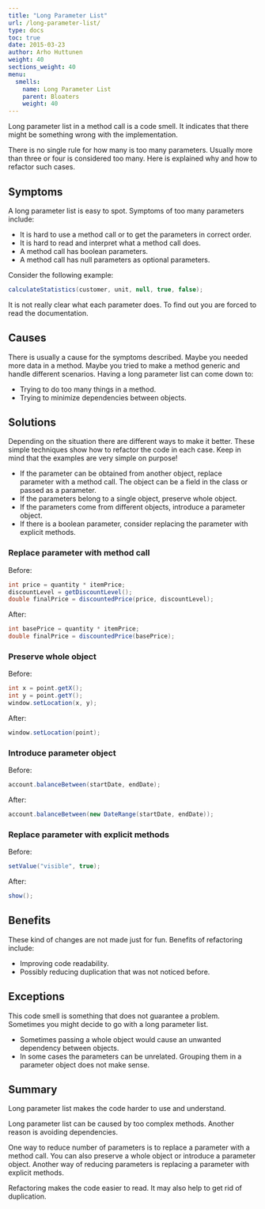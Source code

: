 ```yaml
---
title: "Long Parameter List"
url: /long-parameter-list/
type: docs
toc: true
date: 2015-03-23 
author: Arho Huttunen
weight: 40
sections_weight: 40
menu:
  smells:
    name: Long Parameter List
    parent: Bloaters
    weight: 40
---
```


Long parameter list in a method call is a code smell. It indicates that there might be something wrong with the implementation.

There is no single rule for how many is too many parameters. Usually more than three or four is considered too many. Here is explained why and how to refactor such cases.

## Symptoms

A long parameter list is easy to spot. Symptoms of too many parameters include:

- It is hard to use a method call or to get the parameters in correct order.
- It is hard to read and interpret what a method call does.
- A method call has boolean parameters.
- A method call has null parameters as optional parameters.

Consider the following example:

```java
calculateStatistics(customer, unit, null, true, false);
```

It is not really clear what each parameter does. To find out you are forced to read the documentation.

## Causes

There is usually a cause for the symptoms described. Maybe you needed more data in a method. Maybe you tried to make a method generic and handle different scenarios. Having a long parameter list can come down to:

- Trying to do too many things in a method.
- Trying to minimize dependencies between objects.

## Solutions

Depending on the situation there are different ways to make it better. These simple techniques show how to refactor the code in each case. Keep in mind that the examples are very simple on purpose!

- If the parameter can be obtained from another object, replace parameter with a method call. The object can be a field in the class or passed as a parameter.
- If the parameters belong to a single object, preserve whole object.
- If the parameters come from different objects, introduce a parameter object.
- If there is a boolean parameter, consider replacing the parameter with explicit methods.

### Replace parameter with method call

Before:

```java
int price = quantity * itemPrice;
discountLevel = getDiscountLevel();
double finalPrice = discountedPrice(price, discountLevel);
```

After:

```java
int basePrice = quantity * itemPrice;
double finalPrice = discountedPrice(basePrice);
```

### Preserve whole object

Before:

```java
int x = point.getX();
int y = point.getY();
window.setLocation(x, y);
```

After:

```java
window.setLocation(point);
```

### Introduce parameter object

Before:

```java
account.balanceBetween(startDate, endDate);
```

After:

```java
account.balanceBetween(new DateRange(startDate, endDate));
```

### Replace parameter with explicit methods

Before:

```java
setValue("visible", true);
```

After:

```java
show();
```

## Benefits

These kind of changes are not made just for fun. Benefits of refactoring include:

- Improving code readability.
- Possibly reducing duplication that was not noticed before.

## Exceptions

This code smell is something that does not guarantee a problem. Sometimes you might decide to go with a long parameter list.

- Sometimes passing a whole object would cause an unwanted dependency between objects.
- In some cases the parameters can be unrelated. Grouping them in a parameter object does not make sense.

## Summary

Long parameter list makes the code harder to use and understand.

Long parameter list can be caused by too complex methods. Another reason is avoiding dependencies.

One way to reduce number of parameters is to replace a parameter with a method call. You can also preserve a whole object or introduce a parameter object. Another way of reducing parameters is replacing a parameter with explicit methods.

Refactoring makes the code easier to read. It may also help to get rid of duplication.
